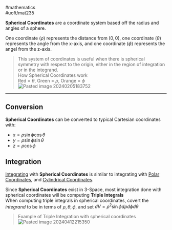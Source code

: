 #mathematics  
#uoft/mat235 

**Spherical Coordinates** are a coordinate system based off the radius and angles of a sphere.

One coordinate ($\rho$) represents the distance from $(0,0)$, one coordinate ($\theta$) represents the angle from the x-axis, and one coordinate ($\phi$) represents the angel from the z-axis.

> This system of coordinates is useful when there is spherical symmetry with respect to the origin, either in the region of integration or in the integrand.  
 >How Spherical Coordinates work  
> 	Red = $\theta$, Green = $\rho$, Orange = $\phi$  
> 	![Pasted image 20240205183752](Pasted%20image%2020240205183752.png)

---
## Conversion
**Spherical Coordinates** can be converted to typical Cartesian coordinates with:
- $x=\rho\sin\phi\cos \theta$
- $y=\rho\sin \phi\sin \theta$
- $z=\rho\cos \phi$

## Integration
[Integrating](Integral.md) with **Spherical Coordinates** is similar to integrating with [Polar Coordinates](Polar%20Coordinates.md), and [Cylindrical Coordinates](Cylindrical%20Coordinates.md).

Since **Spherical Coordinates** exist in 3-Space, most integration done with spherical coordinates will be computing **Triple Integrals**  
When computing triple integrals in spherical coordinates, covert the *integrand* to be in terms of $\rho, \theta, \phi$, and set $dV=\rho^{2}\sin \phi d \rho d \phi d \theta$

> Example of Triple Integration with spherical coordinates  
> 	![Pasted image 20240412215350](Pasted%20image%2020240412215350.png)